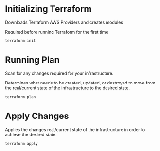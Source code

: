 # Initializing Terraform

Downloads Terraform AWS Providers and creates modules

Required before running Terraform for the first time

```
terraform init
```

# Running Plan

Scan for any changes required for your infrastructure.

Determines what needs to be created, updated, or destroyed to move from the real/current state of the infrastructure to the desired state.

```
terraform plan
```

# Apply Changes

Applies the changes real/current state of the infrastructure in order to achieve the desired state.

```
terraform apply
```